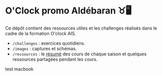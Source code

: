 ﻿# O'Clock promo Aldébaran ♉🖥️

Ce dépôt contient des ressources utiles et les challenges réalisés dans le cadre de la formation O'clock AIS.

- `/challenges` : exercices quotidiens.
- `/images` : captures et schémas.
- `/ressources` : le [résumé](./ressources/Fiche_Recap.md) des cours de chaque saison et quelques ressources partagées pendant les cours.

test macbook
